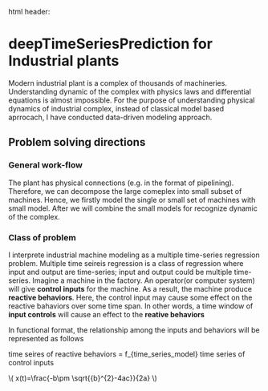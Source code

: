 html header: <script type="text/javascript"  src="http://cdn.mathjax.org/mathjax/latest/MathJax.js?config=TeX-AMS-MML_HTMLorMML"></script>

# deepTimeSeriesPrediction for Industrial plants

Modern industrial plant is a complex of thousands of machineries. Understanding dynamic of the complex with physics laws and differential equations is almost impossible. For the purpose of understanding physical dynamics of industrial complex, instead of classical model based aprrocach, I have conducted data-driven modeling approach.

## Problem solving directions

### General work-flow

The plant has physical connections (e.g. in the format of pipelining). Therefore, we can decompose the large comeplex into small subset of machines. Hence, we firstly model the single or small set of machines with small model. After we will combine the small models for recognize dynamic of the complex.

### Class of problem

I interprete industrial machine modeling as a multiple time-series regression problem. Multiple time seireis regression is a class of regression where input and output are time-series; input and output could be multiple time-series. Imagine a machine in the factory.
An operator(or computer system) will give **control inputs** for the machine. As a result, the machine produce **reactive behaviors**.
Here, the control input may cause some effect on the reactive bahaviors over some time span. In other words, a time window of **input controls** will cause an effect to the **reative behaviors**

In functional format, the relationship among the inputs and behaviors will be represented as follows

time seires of reactive behaviors = f_{time_series_model} time series of control inputs

\\( x(t)=\frac{-b\pm \sqrt{{b}^{2}-4ac}}{2a} \\)
